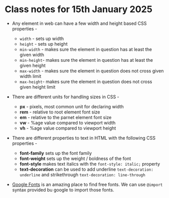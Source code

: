 # Class notes for 15th January 2025

- Any element in web can have a few width and height based CSS properties -
    - `width` - sets up width
    - `height` - sets up height
    - `min-width` - makes sure the element in question has at least the given width
    - `min-height`- makes sure the element in question has at least the given height
    - `max-width` - makes sure the element in question does not cross given width limit
    - `max-height`- makes sure the element in question does not cross given height limit

- There are different units for handling sizes in CSS -
    - **px** - pixels, most common unit for declaring width
    - **rem** - relative to root element font size
    - **em** - relative to the parnet element font size
    - **vw** - %age value compared to viewport width
    - **vh** - %age value compared to viewport height

- There are different properties to text in HTML with the following CSS properties -
    - **font-family** sets up the font family
    - **font-weight** sets up the weight / boldness of the font
    - **font-style** makes text italics with the `font-style: italic;` property
    - **text-decoration** can be used to add underline `text-decoration: underline` and strikethrough `text-decoration: line-through` 

- [Google Fonts](https://fonts.google.com/) is an amazing place to find free fonts. We can use `@import` syntax provided bu google to import those fonts. 